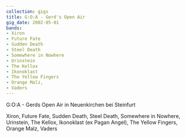 ```yaml
---
collection: gigs
title: G:O:A - Gerd's Open Air
gig_date: 2002-05-01
bands:
- Xiron
- Future Fate
- Sudden Death
- Steel Death
- Somewhere in Nowhere
- Urinstein
- The Kellox
- Ikonoklast
- The Yellow Fingers
- Orange Malz,
- Vaders
---
```


G:O:A - Gerds Open Air in	Neuenkirchen bei Steinfurt

Xiron, Future Fate, Sudden Death, Steel Death, Somewhere in Nowhere, Urinstein, The Kellox, Ikonoklast (ex Pagan Angel), The Yellow Fingers, Orange Malz, Vaders